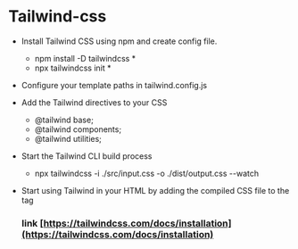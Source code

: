 # Tailwind-css 

- Install Tailwind CSS using npm and create config file.
  * npm install -D tailwindcss *
  * npx tailwindcss init *

- Configure your template paths in tailwind.config.js
  
- Add the Tailwind directives to your CSS
  * @tailwind base;
  * @tailwind components;
  * @tailwind utilities;
  
- Start the Tailwind CLI build process
  * npx tailwindcss -i ./src/input.css -o ./dist/output.css --watch
    
- Start using Tailwind in your HTML by adding the compiled CSS file to the <head> tag

  ### link [https://tailwindcss.com/docs/installation](https://tailwindcss.com/docs/installation)
  
